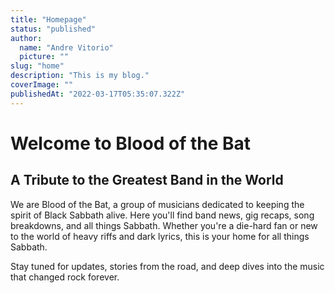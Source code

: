 ```yaml
---
title: "Homepage"
status: "published"
author:
  name: "Andre Vitorio"
  picture: ""
slug: "home"
description: "This is my blog."
coverImage: ""
publishedAt: "2022-03-17T05:35:07.322Z"
---
```


# Welcome to Blood of the Bat

## A Tribute to the Greatest Band in the World

We are Blood of the Bat, a group of musicians dedicated to keeping the spirit of Black Sabbath alive. Here you'll find band news, gig recaps, song breakdowns, and all things Sabbath. Whether you're a die-hard fan or new to the world of heavy riffs and dark lyrics, this is your home for all things Sabbath.

Stay tuned for updates, stories from the road, and deep dives into the music that changed rock forever.
